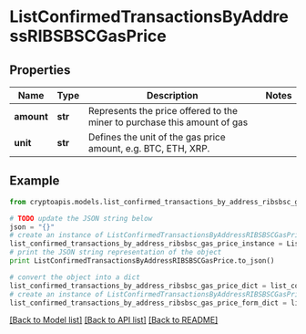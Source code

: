 # ListConfirmedTransactionsByAddressRIBSBSCGasPrice


## Properties
Name | Type | Description | Notes
------------ | ------------- | ------------- | -------------
**amount** | **str** | Represents the price offered to the miner to purchase this amount of gas | 
**unit** | **str** | Defines the unit of the gas price amount, e.g. BTC, ETH, XRP. | 

## Example

```python
from cryptoapis.models.list_confirmed_transactions_by_address_ribsbsc_gas_price import ListConfirmedTransactionsByAddressRIBSBSCGasPrice

# TODO update the JSON string below
json = "{}"
# create an instance of ListConfirmedTransactionsByAddressRIBSBSCGasPrice from a JSON string
list_confirmed_transactions_by_address_ribsbsc_gas_price_instance = ListConfirmedTransactionsByAddressRIBSBSCGasPrice.from_json(json)
# print the JSON string representation of the object
print ListConfirmedTransactionsByAddressRIBSBSCGasPrice.to_json()

# convert the object into a dict
list_confirmed_transactions_by_address_ribsbsc_gas_price_dict = list_confirmed_transactions_by_address_ribsbsc_gas_price_instance.to_dict()
# create an instance of ListConfirmedTransactionsByAddressRIBSBSCGasPrice from a dict
list_confirmed_transactions_by_address_ribsbsc_gas_price_form_dict = list_confirmed_transactions_by_address_ribsbsc_gas_price.from_dict(list_confirmed_transactions_by_address_ribsbsc_gas_price_dict)
```
[[Back to Model list]](../README.md#documentation-for-models) [[Back to API list]](../README.md#documentation-for-api-endpoints) [[Back to README]](../README.md)


